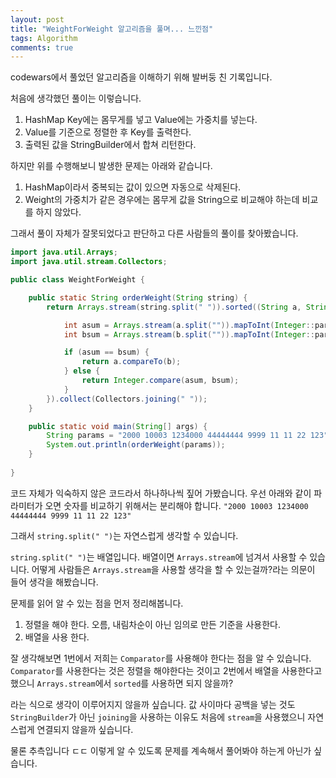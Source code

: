 ```yaml
---
layout: post
title: "WeightForWeight 알고리즘을 풀며... 느낀점"
tags: Algorithm
comments: true
---
```


codewars에서 풀었던 알고리즘을 이해하기 위해 발버둥 친 기록입니다.

처음에 생각했던 풀이는 이렇습니다.
1. HashMap Key에는 몸무게를 넣고 Value에는 가중치를 넣는다.
2. Value를 기준으로 정렬한 후 Key를 출력한다.
3. 출력된 값을 StringBuilder에서 합쳐 리턴한다.

하지만 위를 수행해보니 발생한 문제는 아래와 같습니다.

1. HashMap이라서 중복되는 값이 있으면 자동으로 삭제된다.
2. Weight의 가중치가 같은 경우에는 몸무게 값을 String으로 비교해야 하는데 비교를 하지 않았다.

그래서 풀이 자체가 잘못되었다고 판단하고 다른 사람들의 풀이를 찾아봤습니다.

```java
import java.util.Arrays;
import java.util.stream.Collectors;

public class WeightForWeight {

    public static String orderWeight(String string) {
        return Arrays.stream(string.split(" ")).sorted((String a, String b) -> {

            int asum = Arrays.stream(a.split("")).mapToInt(Integer::parseInt).sum();
            int bsum = Arrays.stream(b.split("")).mapToInt(Integer::parseInt).sum();

            if (asum == bsum) {
                return a.compareTo(b);
            } else {
                return Integer.compare(asum, bsum);
            }
        }).collect(Collectors.joining(" "));
    }

    public static void main(String[] args) {
        String params = "2000 10003 1234000 44444444 9999 11 11 22 123";
        System.out.println(orderWeight(params));
    }
  
}

```

코드 자체가 익숙하지 않은 코드라서 하나하나씩 짚어 가봤습니다.
우선 아래와 같이 파라미터가 오면 숫자를 비교하기 위해서는 분리해야 합니다.
`"2000 10003 1234000 44444444 9999 11 11 22 123"`

그래서 `string.split(" ")`는 자연스럽게 생각할 수 있습니다.

`string.split(" ")`는 배열입니다.
배열이면 `Arrays.stream`에 넘겨서 사용할 수 있습니다.
어떻게 사람들은 `Arrays.stream`을 사용할 생각을 할 수 있는걸까?라는 의문이 들어 생각을 해봤습니다.

문제를 읽어 알 수 있는 점을 먼저 정리해봅니다.
1. 정렬을 해야 한다. 오름, 내림차순이 아닌 임의로 만든 기준을 사용한다.
2. 배열을 사용 한다.

잘 생각해보면 1번에서 저희는 `Comparator`를 사용해야 한다는 점을 알 수 있습니다.
`Comparator`를 사용한다는 것은 정렬을 해야한다는 것이고 2번에서 배열을 사용한다고 했으니
`Arrays.stream`에서 `sorted`를 사용하면 되지 않을까?

라는 식으로 생각이 이루어지지 않을까 싶습니다.
값 사이마다 공백을 넣는 것도 `StringBuilder`가 아닌 `joining`을 사용하는 이유도
처음에 `stream`을 사용했으니 자연스럽게 연결되지 않을까 싶습니다.

물론 추측입니다 ㄷㄷ
이렇게 알 수 있도록 문제를 계속해서 풀어봐야 하는게 아닌가 싶습니다.